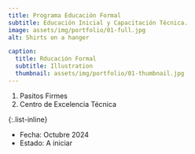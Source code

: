 ```yaml
---
title: Programa Educación Formal
subtitle: Educación Inicial y Capacitación Técnica.
image: assets/img/portfolio/01-full.jpg
alt: Shirts on a hanger

caption:
  title: Rducación Formal
  subtitle: Illustration
  thumbnail: assets/img/portfolio/01-thumbnail.jpg
---
```

1. Pasitos Firmes
2. Centro de Excelencia Técnica

{:.list-inline}
- Fecha: Octubre 2024
- Estado: A iniciar

